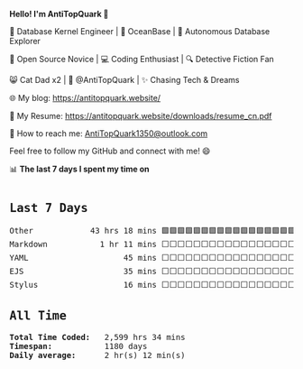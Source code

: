 
**Hello! I'm AntiTopQuark 👋**

🔧 Database Kernel Engineer | 🌊 OceanBase | 🤖 Autonomous Database Explorer

🌱 Open Source Novice | 💻 Coding Enthusiast | 🔍 Detective Fiction Fan

😸 Cat Dad x2 | 🎉 @AntiTopQuark | ✨ Chasing Tech & Dreams

🌐 My blog: https://antitopquark.website/

📄 My Resume: https://antitopquark.website/downloads/resume_cn.pdf

📧 How to reach me: AntiTopQuark1350@outlook.com

Feel free to follow my GitHub and connect with me! 😄

📊 **The last 7 days I spent my time on** 

<!--WakaTime-Start-->
<pre><h2>Last 7 Days</h2>Other            43 hrs 18 mins 🟩🟩🟩🟩🟩🟩🟩🟩🟩🟩🟩🟩🟩🟩🟩🟩🟩🟩🟩🟩🟩🟩🟩⬜⬜  93.61 %</br>Markdown           1 hr 11 mins ⬜⬜⬜⬜⬜⬜⬜⬜⬜⬜⬜⬜⬜⬜⬜⬜⬜⬜⬜⬜⬜⬜⬜⬜⬜   2.59 %</br>YAML                    45 mins ⬜⬜⬜⬜⬜⬜⬜⬜⬜⬜⬜⬜⬜⬜⬜⬜⬜⬜⬜⬜⬜⬜⬜⬜⬜   1.62 %</br>EJS                     35 mins ⬜⬜⬜⬜⬜⬜⬜⬜⬜⬜⬜⬜⬜⬜⬜⬜⬜⬜⬜⬜⬜⬜⬜⬜⬜   1.28 %</br>Stylus                  16 mins ⬜⬜⬜⬜⬜⬜⬜⬜⬜⬜⬜⬜⬜⬜⬜⬜⬜⬜⬜⬜⬜⬜⬜⬜⬜   0.61 %</br><h2>All Time</h2><strong>Total Time Coded:   </strong>2,599 hrs 34 mins</br><strong>Timespan:           </strong>1180 days</br><strong>Daily average:      </strong>2 hr(s) 12 min(s)</pre>
<!--WakaTime-End-->
